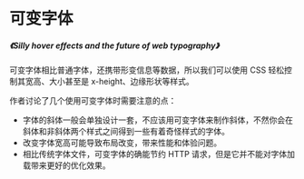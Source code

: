 # 可变字体

##### <Link type='h5' to='https://mgear-file.oss-cn-shanghai.aliyuncs.com/Silly%20hover%20effects%20and%20the%20future%20of%20web%20typography%20%E2%80%93%20Pixelambacht.html' source='https://pixelambacht.nl/2017/variable-hover-effects/' >《Silly hover effects and the future of web typography》</Link>

可变字体相比普通字体，还携带形变信息等数据，所以我们可以使用 CSS 轻松控制其宽高、大小甚至是 x-height、边缘形状等样式。

作者讨论了几个使用可变字体时需要注意的点：

* 字体的斜体一般会单独设计一套，不应该用可变字体来制作斜体，不然你会在斜体和非斜体两个样式之间得到一些有着奇怪样式的字体。
* 改变字体宽高可能导致布局改变，带来性能和体验问题。
* 相比传统字体文件，可变字体的确能节约 HTTP 请求，但是它并不能对字体加载带来更好的优化效果。

